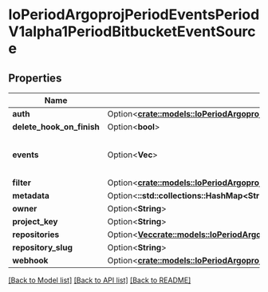 # IoPeriodArgoprojPeriodEventsPeriodV1alpha1PeriodBitbucketEventSource

## Properties

Name | Type | Description | Notes
------------ | ------------- | ------------- | -------------
**auth** | Option<[**crate::models::IoPeriodArgoprojPeriodEventsPeriodV1alpha1PeriodBitbucketAuth**](io.argoproj.events.v1alpha1.BitbucketAuth.md)> |  | [optional]
**delete_hook_on_finish** | Option<**bool**> |  | [optional]
**events** | Option<**Vec<String>**> | Events this webhook is subscribed to. | [optional]
**filter** | Option<[**crate::models::IoPeriodArgoprojPeriodEventsPeriodV1alpha1PeriodEventSourceFilter**](io.argoproj.events.v1alpha1.EventSourceFilter.md)> |  | [optional]
**metadata** | Option<**::std::collections::HashMap<String, String>**> |  | [optional]
**owner** | Option<**String**> |  | [optional]
**project_key** | Option<**String**> |  | [optional]
**repositories** | Option<[**Vec<crate::models::IoPeriodArgoprojPeriodEventsPeriodV1alpha1PeriodBitbucketRepository>**](io.argoproj.events.v1alpha1.BitbucketRepository.md)> |  | [optional]
**repository_slug** | Option<**String**> |  | [optional]
**webhook** | Option<[**crate::models::IoPeriodArgoprojPeriodEventsPeriodV1alpha1PeriodWebhookContext**](io.argoproj.events.v1alpha1.WebhookContext.md)> |  | [optional]

[[Back to Model list]](../README.md#documentation-for-models) [[Back to API list]](../README.md#documentation-for-api-endpoints) [[Back to README]](../README.md)



